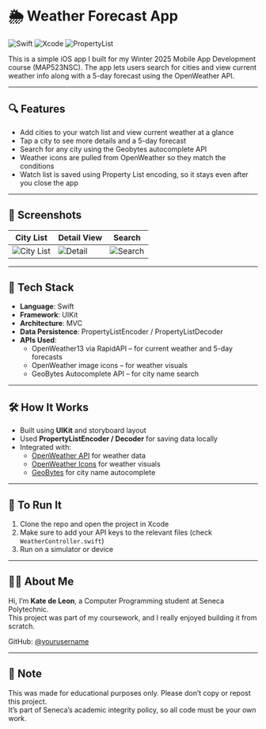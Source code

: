 # 🌦️ Weather Forecast App

![Swift](https://img.shields.io/badge/Swift-5.0-orange?style=for-the-badge&logo=swift)
![Xcode](https://img.shields.io/badge/Xcode-UIKit-blue?style=for-the-badge&logo=xcode)
![PropertyList](https://img.shields.io/badge/Persistence-PropertyList-yellowgreen?style=for-the-badge)

This is a simple iOS app I built for my Winter 2025 Mobile App Development course (MAP523NSC). The app lets users search for cities and view current weather info along with a 5-day forecast using the OpenWeather API.

---

## 🔍 Features

- Add cities to your watch list and view current weather at a glance
- Tap a city to see more details and a 5-day forecast
- Search for any city using the Geobytes autocomplete API
- Weather icons are pulled from OpenWeather so they match the conditions
- Watch list is saved using Property List encoding, so it stays even after you close the app

---

## 📸 Screenshots

| City List | Detail View | Search |
|-----------|-------------|--------|
| ![City List](https://via.placeholder.com/150x300.png?text=City+List) | ![Detail](https://via.placeholder.com/150x300.png?text=Weather+Detail) | ![Search](https://via.placeholder.com/150x300.png?text=Search+City) |

---

## 🧰 Tech Stack

- **Language**: Swift
- **Framework**: UIKit
- **Architecture**: MVC
- **Data Persistence**: PropertyListEncoder / PropertyListDecoder
- **APIs Used**:
  - OpenWeather13 via RapidAPI – for current weather and 5-day forecasts
  - OpenWeather image icons – for weather visuals
  - GeoBytes Autocomplete API – for city name search

---

## 🛠 How It Works

- Built using **UIKit** and storyboard layout
- Used **PropertyListEncoder / Decoder** for saving data locally
- Integrated with:
  - [OpenWeather API](https://rapidapi.com/worldapi/api/open-weather13/playground/) for weather data
  - [OpenWeather Icons](https://openweathermap.org/img/wn/) for weather visuals
  - [GeoBytes](http://gd.geobytes.com/AutoCompleteCity) for city name autocomplete

---

## 🚀 To Run It

1. Clone the repo and open the project in Xcode
2. Make sure to add your API keys to the relevant files (check `WeatherController.swift`)
3. Run on a simulator or device

---

## 👩‍💻 About Me

Hi, I’m **Kate de Leon**, a Computer Programming student at Seneca Polytechnic.  
This project was part of my coursework, and I really enjoyed building it from scratch.

GitHub: [@yourusername](https://github.com/keirisa)

---

## 📎 Note

This was made for educational purposes only. Please don’t copy or repost this project.  
It’s part of Seneca’s academic integrity policy, so all code must be your own work.


